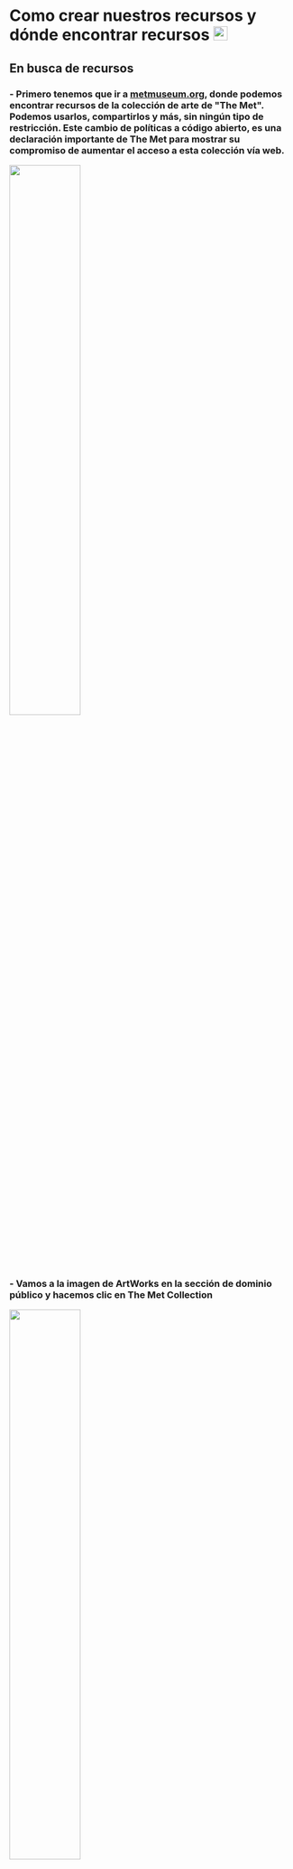 # Como crear nuestros recursos y dónde encontrar recursos <img src="https://www.enlinealasalle.com/pluginfile.php/8983/course/overviewfiles/vincent-van-gogh-png-2.png" height="25">

## En busca de recursos

### - Primero tenemos que ir a [metmuseum.org](https://www.metmuseum.org/about-the-met/policies-and-documents/open-access), donde podemos encontrar recursos de la colección de arte de "The Met". Podemos usarlos, compartirlos y más, sin ningún tipo de restricción. Este cambio de políticas a código abierto, es una declaración importante de The Met para mostrar su compromiso de aumentar el acceso a esta colección vía web.

<img src="https://github.com/L3ts-H4ck/CommunityChallenge-Spark/blob/master/tutorials/02-assets/01.png?raw=true" width="50%">

### - Vamos a la imagen de ArtWorks en la sección de dominio público y hacemos clic en The Met Collection

<img src="https://github.com/L3ts-H4ck/CommunityChallenge-Spark/blob/master/tutorials/02-assets/02.png?raw=true" width="50%">

### - Una vez cargada la página, iniciaremos una búsqueda con el nombre del artista, la pintura o cualquier otro objeto que desees, en este caso buscamos a Van Gogh. Voy a usar las imágenes de este artista para generar mis elementos.

<img src="https://github.com/L3ts-H4ck/CommunityChallenge-Spark/blob/master/tutorials/02-assets/03.png?raw=true" width="50%">

### - Una vez desplegadas nuestras imágenes, haremos clic en la que más nos guste. Necesitamos asegurarnos de que tenga el sello de dominio público y procedimos a descargarlo haciendo clic en la flecha.

<img src="https://github.com/L3ts-H4ck/CommunityChallenge-Spark/blob/master/tutorials/02-assets/04.png?raw=true" width="50%">

### - Tendremos nuestros elementos en una carpeta, solo para tener todo en un solo lugar.
<img src="https://github.com/L3ts-H4ck/CommunityChallenge-Spark/blob/master/tutorials/02-assets/05.png?raw=true" width="50%">

## Creando nuestros elementos

### - Procedimos a abrir nuestro editor de imágenes y con él, la imagen que queramos. Algo a tener en cuenta es que este editor necesita poder seleccionar todas nuestras imágenes y recortarlas, porque queremos exportarlas

<img src="https://github.com/L3ts-H4ck/CommunityChallenge-Spark/blob/master/tutorials/02-assets/06.png?raw=true" width="50%">

### - Voy a seleccionar la herramienta de "selección rápida". Esta herramienta nos permite separar por colores la imagen y cortar el fondo, antes de cortarla asegúrate de duplicar la capa en la que estás trabajando, necesitas tener siempre un respaldo. Una vez realizada la copia, oculte el original para obtener la transparencia que buscamos.

<img src="https://github.com/L3ts-H4ck/CommunityChallenge-Spark/blob/master/tutorials/02-assets/07.png?raw=true" width="50%">

### - En mi caso voy a quitar el fondo verde, la maceta y la mesa, dejando solo las hojas y las flores.

<img src="https://github.com/L3ts-H4ck/CommunityChallenge-Spark/blob/master/tutorials/02-assets/08.png?raw=true" width="50%">

### - Una vez que lo logremos, lo exportaré, sección por sección de flores y hojas.

<img src="https://github.com/L3ts-H4ck/CommunityChallenge-Spark/blob/master/tutorials/02-assets/09.png?raw=true" width="50%">

### - Para nuestro próximo elemento, puede acceder a esta unidad, en la que puede encontrar plantillas para su uso.

<img src="https://github.com/L3ts-H4ck/CommunityChallenge-Spark/blob/master/tutorials/02-assets/10.png?raw=true" width="50%">

### - Una vez dentro de la unidad, vamos a la carpeta Spark Assets.

<img src="https://github.com/L3ts-H4ck/CommunityChallenge-Spark/blob/master/tutorials/02-assets/11.png?raw=true" width="50%">

### - Dentro de esta carpeta puede encontrar las siguientes plantillas.

<img src="https://github.com/L3ts-H4ck/CommunityChallenge-Spark/blob/master/tutorials/02-assets/12.png?raw=true" width="50%">

### - Abriremos la plantilla BG en Photoshop.

<img src="https://github.com/L3ts-H4ck/CommunityChallenge-Spark/blob/master/tutorials/02-assets/13.png?raw=true" width="50%">

### - Abriremos la imagen que acabamos de descargar de MetMuseum y la recortamos.

<img src="https://github.com/L3ts-H4ck/CommunityChallenge-Spark/blob/master/tutorials/02-assets/14.png?raw=true" width="50%">

### - Una vez que este paso está listo, necesitamos pegar nuestra imagen en BG y ajustarla hasta que nos guste el resultado.

<img src="https://github.com/L3ts-H4ck/CommunityChallenge-Spark/blob/master/tutorials/02-assets/15.png?raw=true" width="50%">

### - En el siguiente tutorial, aprenderemos cómo usar nuestros activos dentro de un filtro de Facebook o Instagram.
